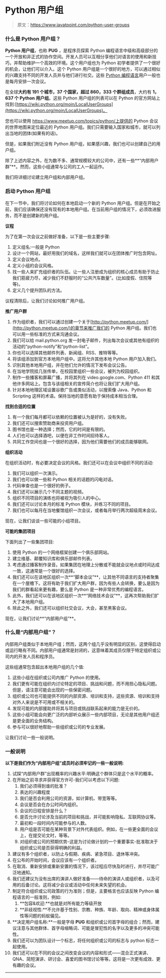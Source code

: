 # Python 用户组

> 原文：<https://www.javatpoint.com/python-user-groups>

### 什么是 Python 用户组？

**Python 用户组**，也称 **PUG** ，是程序员探索 Python 编程语言中级和高级部分的一个开放和非正式的协作空间。开发人员可以互相分享他们对语言的使用和新技巧，并帮助维护一个高效的环境。这个用户组也为 Python 初学者提供了一个很好的机会，让他们可以介入。这个 Python 用户组是一个很好的地方，可以通过相似的兴趣支持不同的开发人员并与他们进行社交。这些 [Python 编程语言](https://www.javatpoint.com/python-tutorial)用户一般也是每月安排一次会议。

在全球**大约有 191 个城市，37 个国家，超过 860，333 个群组成员**，大约有 **1，637 个 Python 用户组**。这些 Python 用户组的列表可以在 Python 的官方网站上找到:[https://wiki.python.org/moin/LocalUserGroups](https://wiki.python.org/moin/LocalUserGroups)。

您也可以使用 https://www.meetup.com/topics/python/上提供的 Python 会议的世界地图来定位最近的 Python 用户组。我们只需要输入国家和城市，就可以列出当地的团体(如果有的话)。

但是，如果我们附近没有 Python 用户组，如果感兴趣，我们也可以创建自己的用户组。

除了上述内容之外，在为数不多、通常规模较大的公司中，还有一些**“内部用户群”**。然而，这些小组通常与公司的工人一起运作。

我们将详细讨论建立用户组和内部用户组。

### 启动 Python 用户组

在下一节中，我们将讨论如何在本地启动一个新的 Python 用户组。但是在开始之前，我们应该确保还没有现有的本地用户组。在当前用户组的情况下，必须改进服务，而不是创建新的用户组。

**议程**

为了在第一次会议之前做好准备，以下是一些主要步骤:

1.  定义组名:一般是 Python<name of="" the="" city=""></name>
2.  设计一个网站，最好用我们的域名，这样我们就可以在团体推广时包含网址。
3.  定义会议地点。
4.  定义小组的会议风格。
5.  找一些人来扩充组织者的队伍。让一些人注册成为组织的核心成员有助于防止我们筋疲力尽，减少我们不舒服时的“公共汽车数量”。(比如度假、住院等等)。
6.  定义几个提升团队的方法。

议程清除后，让我们讨论如何推广用户组。

**推广用户群**

1.  作为组织者，我们可以通过创建一个关于[http://python.meetup.com/](http://python.meetup.com/)的章节来推广我们的 Python 用户组。我们也可以用一些标准的方式来沟通会议。
2.  我们可以给 mail.python.org 发一封电子邮件，列出每次会议或其他有组织的活动的“python-notify”和“python-list”。
3.  你也可以选择其他邮件列表、新闻组、RSS、推特等等。
4.  将该组添加到官方本地用户组中。这将允许其他本地 Python 用户加入我们。
5.  识别其他本地用户组，并在他们允许的情况下发布会议公告。
6.  在当地学院挂几张传单，在校园里组织一些会议，被列为校园组织。
7.  制作一些播客和屏幕广播，并将其列在 video.google.com、Python 411 和其他许多网站上。包含与该组相关的宣传简介也将让我们扩大用户组。
8.  针对本地地理区域设置谷歌广告或类似活动，以搜索像 Java、Python 和 Scripting 这样的术语。保持当地的意愿有助于保持成本相当合理。

**找到合适的位置**

1.  有一个我们每月都可以依赖的位置被认为是好的，没有失败。
2.  我们还可以搜索赞助商来投资用户组。
3.  图书馆也是一种选择；然而，它的时间是有限的。
4.  人们也可以选择酒吧，以便在非工作时间招待客人。
5.  共同工作空间也是一个很好的选择，因为他们需要他们的成员能够联网。

**组织活动**

在组织活动时，有必要决定会议的风格。我们还可以在会议中组织不同的活动:

1.  我们可以组织一次演示。
2.  我们也可以做一些和 Python 相关的话题的闪电对话。
3.  代码审查也是一个很好的例子。
4.  我们还可以展示几个不同主题的视频。
5.  组织不同项目的演练也将被视为吸引人的中心。
6.  我们还可以讨论本月的标准 Python 模块，并练习不同的项目。
7.  我们也可以每月在当地餐馆组织一次会议，或者每月举行两次超级周末会议。

现在，让我们谈谈一些可能的小组项目。

**可能的集团项目**

下面列出了一些集团项目:

1.  使用 Python 的一个网络框架创建一个俱乐部网站。
2.  建立维基、颠覆知识库和俱乐部邮件列表。
3.  考虑通过播客制作录音。如果集团在地理上分散或不能就会议地点或时间达成一致，这通常是一个很好的选择。
4.  我们还可以在该地区组织一次**“脚本会议”**，让其他不同语言的支持者聚集在一个屋檐下。这将有助于我们扩大用户群，因为有些人会转换，要么是因为我们的群看起来更有趣，要么是 Python 是一种非常优秀的编程语言。
5.  此外，我们还可以在该地区组织一次**“网络技术会议”**，这再次帮助我们扩大了本地用户组。
6.  除此之外，我们还可以组织社交会议，大会，甚至黑客会议。

现在，让我们讨论**“内部用户组”**。

### 什么是“内部用户组”？

内部用户组类似于本地用户组；然而，这两个组几乎没有明显的区别，这使得启动或运行略有不同。内部用户组通常是封闭的，这意味着其成员仅限于特定组织或公司内的开发人员和程序员。

这些组通常包含超出本地用户组的几个值:

1.  这些小组在组织或公司内推广 Python 的使用。
2.  我们更有可能在组织内讨论特定的项目、挑战和问题，而不用担心隐私问题。但是，请注意可能会出现的一些保密问题。
3.  组织或公司也可能提供不同的内部资源、培训和支持，这些资源、培训和支持对外人来说是不可用或不相关的。
4.  发现可能的内部援助并将其与项目或挑战联系起来的能力是无价的。
5.  这些小组可能会向更广泛的内部听众展示一些内部项目，无论是其他用户组还是更全面的业务结构。
6.  参与可以很好地帮助一些组织或公司的专业发展。

让我们讨论一些一般说明。

### 一般说明

**以下是我们作为“内部用户组”成员时必须牢记的一些一般说明:**

1.  试探“内部用户群”出现概率的兴趣水平:明确这个群体只是这个水平的概率。
2.  在开始之前寻求并获得官方许可-我们可以考虑以下问题:
    1.  我们必须得到谁的批准？
    2.  表达的兴趣程度
    3.  我们是否会利用公司的资源，如计算机、带宽等等。
    4.  会议是否会在办公时间内组织。
    5.  会议的日程安排是什么？
    6.  是否允许讨论涉及当前的项目和挑战，并可能影响隐私、互联网协议等。
    7.  最初和一段时间内可能参与的人数。
    8.  用户组是否可能在某种背景下对外代表组织。例如，在一些更全面的会议上，在提交论文时，等等。
    9.  对组织或公司的预期优势-这是为讨论做计划的一个重要事实-批准取决于组织或公司是否获得明确的利益。
3.  建议有多个组织者，以防止与假期、疾病、紧急项目、退休等冲突。
4.  在公布的开始时间，会议应该有一个组织者。
5.  在取消、重新安排或重新安置的情况下，该过程应尽快及时进行，并尽可能广泛地通知。
6.  我们还建议为没有出席的演讲人做好准备——待命的演讲人或组织者，以及可用的后备讨论。这将减少会议或活动中任何未来失望的机会。
7.  制定符合组织或公司政策的行为准则；但是，主要格言也应该反映 Python 编程语言的一般准则，例如:
    1.  **包容&欢迎:**也就是对所有能力等级开放
    2.  **非歧视性:**不允许基于性别、宗教、种族、年龄、取向、精神或身体属性等问题的蚂蚁偏见。
8.  **决定用户组名称:**一般是字母 **PUG** 和组织或公司首字母的组合；然而，建议注意与其他群体、首字母缩略词、可能是冒犯性的名字以及更多的冲突可能性。
9.  我们还可以为团队设计一个标志，将任何组织或公司的标志与 python 标志一起使用。
10.  我们还可以在不同的会议之间改变会议的内容和形式——混合正式演讲、QNA、简短演讲、研讨会、喜爱的图书馆讨论等等。这将是一次更有成效、更有趣的会议。

* * *